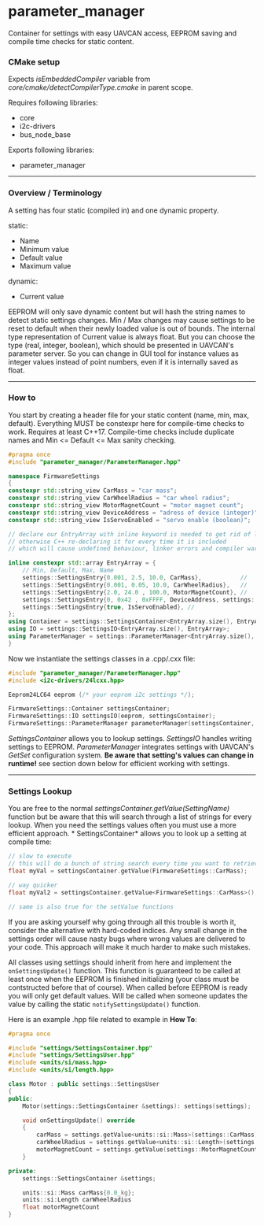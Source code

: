 # parameter_manager

Container for settings with easy UAVCAN access, EEPROM saving and compile time checks for static content.

### CMake setup

Expects *isEmbeddedCompiler* variable from *core/cmake/detectCompilerType.cmake* in parent scope.

Requires following libraries:

- core
- i2c-drivers
- bus_node_base

Exports following libraries:

- parameter_manager

----
### Overview / Terminology

A setting has four static (compiled in) and one dynamic property.

static:
- Name
- Minimum value
- Default value
- Maximum value

dynamic:
- Current value

EEPROM will only save dynamic content but will hash the string names to detect static settings changes. Min / Max
changes may cause settings to be reset to default when their newly loaded value is out of bounds. The internal
type representation of Current value is always float. But you can choose the type (real, integer, boolean),
which should be presented in UAVCAN's parameter server. So you can change in GUI tool for instance values
as integer values instead of point numbers, even if it is internally saved as float.

----
### How to

You start by creating a header file for your static content (name, min, max, default). Everything MUST be constexpr here
for compile-time checks to work. Requires at least C++17. Compile-time checks include duplicate names and Min <=
Default <= Max sanity checking.

```cpp
#pragma once
#include "parameter_manager/ParameterManager.hpp"

namespace FirmwareSettings
{
constexpr std::string_view CarMass = "car mass";
constexpr std::string_view CarWheelRadius = "car wheel radius";
constexpr std::string_view MotorMagnetCount = "motor magnet count";
constexpr std::string_view DeviceAddress = "adress of device (integer)";
constexpr std::string_view IsServoEnabled = "servo enable (boolean)";

// declare our EntryArray with inline keyword is needed to get rid of linker errors and compiler warnings
// otherwise C++ re-declaring it for every time it is included
// which will cause undefined behaviour, linker errors and compiler warnings

inline constexpr std::array EntryArray = {
    // Min, Default, Max, Name
    settings::SettingsEntry{0.001, 2.5, 10.0, CarMass},           //
    settings::SettingsEntry{0.001, 0.05, 10.0, CarWheelRadius},   //
    settings::SettingsEntry{2.0, 24.0 , 100.0, MotorMagnetCount}, //
    settings::SettingsEntry{0, 0x42 , 0xFFFF, DeviceAddress, settings::VariableType::integerType}, //
    settings::SettingsEntry{true, IsServoEnabled}, //
};
using Container = settings::SettingsContainer<EntryArray.size(), EntryArray>;
using IO = settings::SettingsIO<EntryArray.size(), EntryArray>;
using ParameterManager = settings::ParameterManager<EntryArray.size(), EntryArray>;
}
```

Now we instantiate the settings classes in a .cpp/.cxx file:

```cpp
#include "parameter_manager/ParameterManager.hpp"
#include <i2c-drivers/24lcxx.hpp>

Eeprom24LC64 eeprom (/* your eeprom i2c settings */);

FirmwareSettings::Container settingsContainer;
FirmwareSettings::IO settingsIO(eeprom, settingsContainer);
FirmwareSettings::ParameterManager parameterManager(settingsContainer, settingsIO);
```

*SettingsContainer* allows you to lookup settings. *SettingsIO* handles writing settings to EEPROM.
*ParameterManager* integrates settings with UAVCAN's *GetSet* configuration system.
**Be aware that setting's values can change in runtime!** see section down below for efficient working with settings.

----
### Settings Lookup

You are free to the normal *settingsContainer.getValue(SettingName)* function but be aware that this will search through
a list of strings for every lookup. When you need the settings values often you must use a more efficient approach. *
SettingsContainer* allows you to look up a setting at compile time:

```cpp
// slow to execute
// this will do a bunch of string search every time you want to retrieve the setting
float myVal = settingsContainer.getValue(FirmwareSettings::CarMass);

// way quicker
float myVal2 = settingsContainer.getValue<FirmwareSettings::CarMass>();

// same is also true for the setValue functions
```

If you are asking yourself why going through all this trouble is worth it, consider the alternative with hard-coded
indices. Any small change in the settings order will cause nasty bugs where wrong values are delivered to your code.
This approach will make it much harder to make such mistakes.

All classes using settings should inherit from here and implement the `onSettingsUpdate()` function. This function is guaranteed to be called at least once when the EEPROM is finished initializing (your class must be contstructed before that of course). When called before EEPROM is ready you will only get default values.
Will be called when someone updates the value by calling the static `notifySettingsUpdate()` function.

Here is an example .hpp file related to example in **How To**:

```cpp
#pragma once

#include "settings/SettingsContainer.hpp"
#include "settings/SettingsUser.hpp"
#include <units/si/mass.hpp>
#include <units/si/length.hpp>

class Motor : public settings::SettingsUser
{
public:
    Motor(settings::SettingsContainer &settings): settings(settings);

    void onSettingsUpdate() override
    {
        carMass = settings.getValue<units::si::Mass>(settings::CarMass);
        carWheelRadius = settings.getValue<units::si::Length>(settings::CarWheelRadius);
        motorMagnetCount = settings.getValue(settings::MotorMagnetCount);
    }

private:
    settings::SettingsContainer &settings;

    units::si::Mass carMass{0.0_kg};
    units::si:Length carWheelRadius
    float motorMagnetCount
}
```